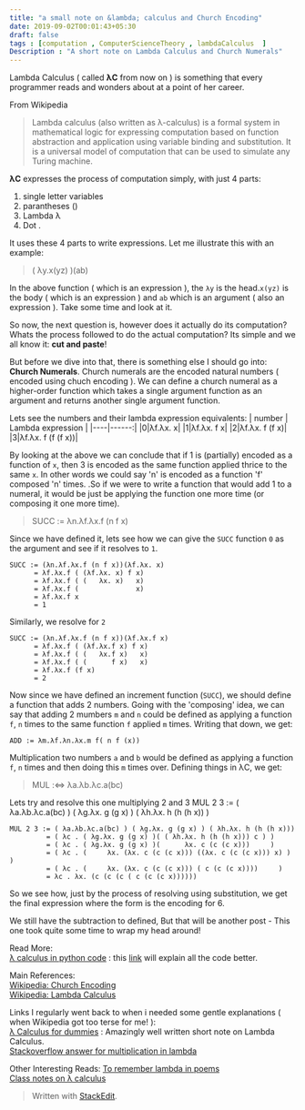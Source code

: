 ```yaml
---
title: "a small note on &lambda; calculus and Church Encoding"
date: 2019-09-02T00:01:43+05:30
draft: false
tags : [computation , ComputerScienceTheory , lambdaCalculus  ]  
Description : "A short note on Lambda Calculus and Church Numerals"
---
```


Lambda Calculus ( called **&lambda;C** from now on  ) is something that every programmer reads and wonders about at a point of her career.  

From Wikipedia
> Lambda calculus (also written as λ-calculus) is a formal system in mathematical logic for expressing computation based on function abstraction and application using variable binding and substitution. It is a universal model of computation that can be used to simulate any Turing machine.  
 
**&lambda;C** expresses the process of computation simply, with just 4 parts:
 1. single letter variables
 2. parantheses ()
 3. Lambda &lambda;
 4. Dot .  

It uses these 4 parts to write expressions. Let me illustrate this with an example:

> ( &lambda;y.x(yz) )(ab)  

In the above function ( which is an expression ), the `λy` is the head.`x(yz)` is the body ( which is an expression ) and `ab` which is an argument ( also an expression ). Take some time and look at it. 

So now, the next question is, however does it actually do its computation? Whats the process followed to do the actual computation? Its simple and we all know it: **cut and paste**!  

But before we dive into that, there is something else I should go into: **Church Numerals**. Church numerals are the encoded natural numbers ( encoded using chuch encoding ). We can define a church numeral as a higher-order function which takes a single argument function as an argument and returns another single argument function.

Lets see the numbers and their lambda expression equivalents:
| number | Lambda expression |
|----|------:|
|0|λf.λx. x|
|1|λf.λx. f x|
|2|λf.λx. f (f x)|
|3|λf.λx. f (f (f x))|

By looking at the above we can conclude that if 1 is (partially) encoded as a function of `x`, then 3 is encoded as the same function applied thrice to the same `x`. In other words we could say 'n' is encoded as a function 'f' composed 'n' times. .So if we were to write a function that would add 1 to a numeral, it would be just be applying the function one more time (or composing it one more time).    
> SUCC := λn.λf.λx.f (n f x)

Since we have defined it, lets see how we can give the `SUCC` function `0` as the argument and see if it resolves to `1`.

```
SUCC := (λn.λf.λx.f (n f x))(λf.λx. x)
      = λf.λx.f ( (λf.λx. x) f x)
      = λf.λx.f ( (   λx. x)   x)
      = λf.λx.f (              x)
      = λf.λx.f x 
      = 1
```

Similarly, we resolve for `2`

```
SUCC := (λn.λf.λx.f (n f x))(λf.λx.f x)
      = λf.λx.f ( (λf.λx.f x) f x)
      = λf.λx.f ( (   λx.f x)   x)
      = λf.λx.f ( (      f x)   x)
      = λf.λx.f (f x) 
      = 2
```

Now since we have defined an increment function (`SUCC`), we should define a function that adds 2 numbers. Going with the 'composing' idea, we can say that adding 2 mumbers `m` and `n` could be defined as applying a function `f`, `n` times to the same function `f` applied `m` times. Writing that down, we get:  
```
ADD := λm.λf.λn.λx.m f( n f (x))
```  

Multiplication two numbers `a` and `b` would be defined as applying a function `f`, `n` times and then doing this `m` times over. Defining things in λC, we get:
> MUL :⇔ λa.λb.λc.a(bc)  

Lets try and resolve this one multiplying 2 and 3
MUL 2 3 := ( λa.λb.λc.a(bc) ) ( λg.λx. g (g x) ) ( λh.λx. h (h (h x)) )  

``` 
MUL 2 3 := ( λa.λb.λc.a(bc) ) ( λg.λx. g (g x) ) ( λh.λx. h (h (h x)))
         = ( λc . ( λg.λx. g (g x) )( ( λh.λx. h (h (h x))) c ) )
         = ( λc . ( λg.λx. g (g x) )(      λx. c (c (c x)))     )
         = ( λc . (     λx. (λx. c (c (c x))) ((λx. c (c (c x))) x) )     )
         = ( λc . (     λx. (λx. c (c (c x))) ( c (c (c x))))     )
         = λc . λx. (c (c (c ( c (c (c x))))))      
```

So we see how, just by the process of resolving using substitution, we get the final expression where the form is the encoding for 6.

We still have the subtraction to defined, But that will be another post - This one took quite some time to wrap my head around!

Read More:  
[&lambda; calculus in python code](http://vanderwijk.info/blog/pure-lambda-calculus-python/) : this [link](http://matt.might.net/articles/python-church-y-combinator/)
will explain all the code better.


Main References:  
[Wikipedia: Church Encoding](https://en.wikipedia.org/wiki/Church_encoding)  
[Wikipedia: Lambda Calculus](https://en.wikipedia.org/wiki/Lambda_calculus)  


Links I regularly went back to when i needed some gentle explanations ( when Wikipedia got too terse for me! ):  
[&lambda; Calculus for dummies](http://bach.ai/lambda-calculus-for-absolute-dummies/) : Amazingly well written short note on Lambda Calculus.  
[Stackoverflow answer for multiplication in lambda](https://math.stackexchange.com/a/595576)  


Other Interesting Reads:
[To remember lambda in poems](https://cstheory.stackexchange.com/a/36601)      
[Class notes on &lambda; calculus](http://pages.cs.wisc.edu/~horwitz/CS704-NOTES/1.LAMBDA-CALCULUS.html) 


> Written with [StackEdit](https://stackedit.io/).
<!--stackedit_data:
eyJoaXN0b3J5IjpbLTIwMTM1OTM2MTMsMTYxMTQyODgxOSwtMT
Y0MzkxMjU5NF19
-->